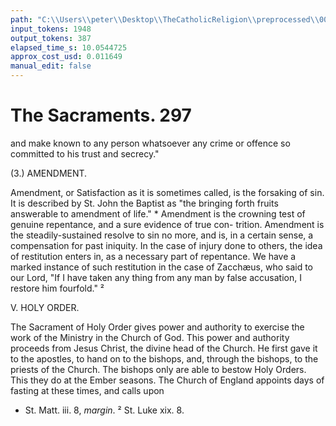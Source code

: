 ```yaml
---
path: "C:\\Users\\peter\\Desktop\\TheCatholicReligion\\preprocessed\\00316.jpg"
input_tokens: 1948
output_tokens: 387
elapsed_time_s: 10.0544725
approx_cost_usd: 0.011649
manual_edit: false
---
```

# The Sacraments. 297

and make known to any person whatsoever any
crime or offence so committed to his trust and
secrecy."

(3.) AMENDMENT.

Amendment, or Satisfaction as it is sometimes
called, is the forsaking of sin. It is described
by St. John the Baptist as "the bringing forth
fruits answerable to amendment of life." *
Amendment is the crowning test of genuine
repentance, and a sure evidence of true con-
trition. Amendment is the steadily-sustained
resolve to sin no more, and is, in a certain
sense, a compensation for past iniquity. In
the case of injury done to others, the idea of
restitution enters in, as a necessary part of
repentance. We have a marked instance of
such restitution in the case of Zacchæus, who
said to our Lord, "If I have taken any thing
from any man by false accusation, I restore
him fourfold." ²

V. HOLY ORDER.

The Sacrament of Holy Order gives power
and authority to exercise the work of the
Ministry in the Church of God. This power
and authority proceeds from Jesus Christ, the
divine head of the Church. He first gave it
to the apostles, to hand on to the bishops,
and, through the bishops, to the priests of the
Church. The bishops only are able to bestow
Holy Orders. This they do at the Ember
seasons. The Church of England appoints
days of fasting at these times, and calls upon

* St. Matt. iii. 8, *margin*.
² St. Luke xix. 8.